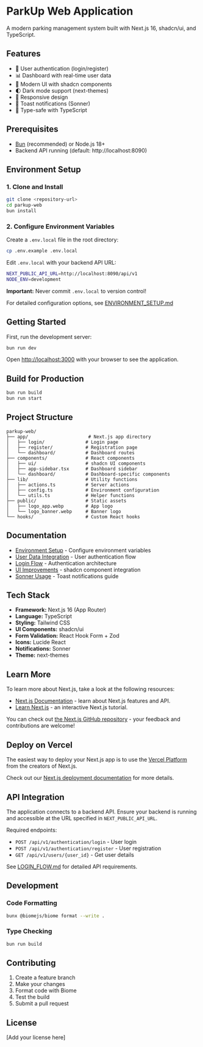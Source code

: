 # ParkUp Web Application

A modern parking management system built with Next.js 16, shadcn/ui, and TypeScript.

## Features

- 🔐 User authentication (login/register)
- 📊 Dashboard with real-time user data
- 🎨 Modern UI with shadcn components
- 🌓 Dark mode support (next-themes)
- 📱 Responsive design
- 🔔 Toast notifications (Sonner)
- 🎯 Type-safe with TypeScript

## Prerequisites

- [Bun](https://bun.sh/) (recommended) or Node.js 18+
- Backend API running (default: http://localhost:8090)

## Environment Setup

### 1. Clone and Install

```bash
git clone <repository-url>
cd parkup-web
bun install
```

### 2. Configure Environment Variables

Create a `.env.local` file in the root directory:

```bash
cp .env.example .env.local
```

Edit `.env.local` with your backend API URL:

```bash
NEXT_PUBLIC_API_URL=http://localhost:8090/api/v1
NODE_ENV=development
```

**Important:** Never commit `.env.local` to version control!

For detailed configuration options, see [ENVIRONMENT_SETUP.md](./ENVIRONMENT_SETUP.md)

## Getting Started

First, run the development server:

```bash
bun run dev
```

Open [http://localhost:3000](http://localhost:3000) with your browser to see the application.

## Build for Production

```bash
bun run build
bun run start
```

## Project Structure

```
parkup-web/
├── app/                      # Next.js app directory
│   ├── login/               # Login page
│   ├── register/            # Registration page
│   └── dashboard/           # Dashboard routes
├── components/              # React components
│   ├── ui/                  # shadcn UI components
│   ├── app-sidebar.tsx      # Dashboard sidebar
│   └── dashboard/           # Dashboard-specific components
├── lib/                     # Utility functions
│   ├── actions.ts           # Server actions
│   ├── config.ts            # Environment configuration
│   └── utils.ts             # Helper functions
├── public/                  # Static assets
│   ├── logo_app.webp        # App logo
│   └── logo_banner.webp     # Banner logo
└── hooks/                   # Custom React hooks
```

## Documentation

- [Environment Setup](./ENVIRONMENT_SETUP.md) - Configure environment variables
- [User Data Integration](./USER_DATA_INTEGRATION.md) - User authentication flow
- [Login Flow](./LOGIN_FLOW.md) - Authentication architecture
- [UI Improvements](./UI_IMPROVEMENTS.md) - shadcn component integration
- [Sonner Usage](./SONNER_USAGE.md) - Toast notifications guide

## Tech Stack

- **Framework:** Next.js 16 (App Router)
- **Language:** TypeScript
- **Styling:** Tailwind CSS
- **UI Components:** shadcn/ui
- **Form Validation:** React Hook Form + Zod
- **Icons:** Lucide React
- **Notifications:** Sonner
- **Theme:** next-themes

## Learn More

To learn more about Next.js, take a look at the following resources:

- [Next.js Documentation](https://nextjs.org/docs) - learn about Next.js features and API.
- [Learn Next.js](https://nextjs.org/learn) - an interactive Next.js tutorial.

You can check out [the Next.js GitHub repository](https://github.com/vercel/next.js) - your feedback and contributions are welcome!

## Deploy on Vercel

The easiest way to deploy your Next.js app is to use the [Vercel Platform](https://vercel.com/new?utm_medium=default-template&filter=next.js&utm_source=create-next-app&utm_campaign=create-next-app-readme) from the creators of Next.js.

Check out our [Next.js deployment documentation](https://nextjs.org/docs/app/building-your-application/deploying) for more details.

## API Integration

The application connects to a backend API. Ensure your backend is running and accessible at the URL specified in `NEXT_PUBLIC_API_URL`.

Required endpoints:
- `POST /api/v1/authentication/login` - User login
- `POST /api/v1/authentication/register` - User registration
- `GET /api/v1/users/{user_id}` - Get user details

See [LOGIN_FLOW.md](./LOGIN_FLOW.md) for detailed API requirements.

## Development

### Code Formatting

```bash
bunx @biomejs/biome format --write .
```

### Type Checking

```bash
bun run build
```

## Contributing

1. Create a feature branch
2. Make your changes
3. Format code with Biome
4. Test the build
5. Submit a pull request

## License

[Add your license here]
